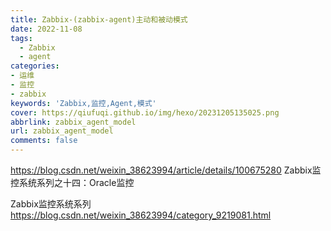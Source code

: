 ```yaml
---
title: Zabbix-(zabbix-agent)主动和被动模式
date: 2022-11-08
tags:
  - Zabbix
  - agent
categories: 
- 运维
- 监控
- zabbix
keywords: 'Zabbix,监控,Agent,模式'
cover: https://qiufuqi.github.io/img/hexo/20231205135025.png
abbrlink: zabbix_agent_model
url: zabbix_agent_model
comments: false
---
```



https://blog.csdn.net/weixin_38623994/article/details/100675280
Zabbix监控系统系列之十四：Oracle监控

Zabbix监控系统系列
https://blog.csdn.net/weixin_38623994/category_9219081.html
